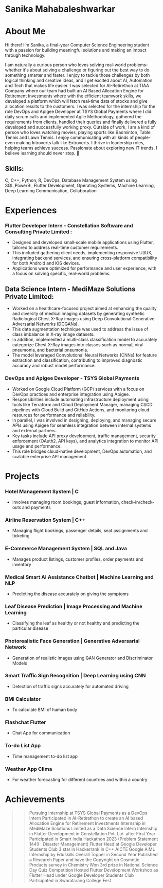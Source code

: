 # Sanika Mahabaleshwarkar

# About Me

Hi there! I’m Sanika, a final-year Computer Science Engineering student with a passion for building meaningful solutions and making an impact through technology. 

I am naturally a curious person who loves solving real-world problems-whether it's about solving a challenge or figuring out the best way to do something smarter and faster. I enjoy to tackle those challenges by both logical thinking and creative ideas, and I get excited about AI, Automation and Tech that makes life easier. I was selected for AI-Retirethon at TIAA Company where our team had built an AI Based Allocation Engine for Retirement Investments where with the efficient teamwork skills, we developed a platform which will fetch real-time data of stocks and give allocation results to the customers. I was selected for the internship for the role DevOps and Apigee Developer at TSYS Global Payments where I did daily scrum calls and implemented Agile Methodology, gathered the requirements from clients, handled their queries and finally delivered a fully developed and successfully working proxy. Outside of work, I am a kind of person who loves watching movies, playing sports like Badminton, Table Tennis and Lawn Tennis. I enjoy communicating with all kinds of people-even making Introverts talk like Extroverts. I thrive in leadership roles, helping teams achieve success. Passionate about exploring new IT trends, I believe learning should never stop. 🚀


## Skills: 
C, C++, Python, R, DevOps, Database Management System using SQL,PowerBI, Flutter Development, Operating Systems, Machine Learning, Deep Learning Communication, Collaboration

# Experiences 

### Flutter Developer Intern - Constellation Software and Consulting Private Limited :

- Designed and developed small-scale mobile applications using Flutter, tailored to address real-time customer requirements.
- This included gathering client needs, implementing responsive UI/UX, integrating backend services, and ensuring cross-platform compatibility for both Android and iOS devices.
- Applications were optimized for performance and user experience, with a focus on solving specific, real-world problems.

## Data Science Intern - MediMaze Solutions Private Limited:

- Worked on a healthcare-focused project aimed at enhancing the quality and diversity of medical imaging datasets by generating synthetic Radiological Chest X-Ray images using Deep Convolutional Generative Adversarial Networks (DCGANs).
- This data augmentation technique was used to address the issue of class imbalance in X-ray image datasets.
- In addition, implemented a multi-class classification model to accurately categorize Chest X-Ray images into classes such as normal, viral pneumonia, and bacterial pneumonia.
- The model leveraged Convolutional Neural Networks (CNNs) for feature extraction and classification, contributing to improved diagnostic accuracy and robust model performance.

### DevOps and Apigee Developer - TSYS Global Payments

- Worked on Google Cloud Platform (GCP) services with a focus on DevOps practices and enterprise integration using Apigee.
- Responsibilities include automating infrastructure deployment using tools like Terraform and Cloud Deployment Manager, managing CI/CD pipelines with Cloud Build and GitHub Actions, and monitoring cloud resources for performance and reliability.
- In parallel, I was involved in designing, deploying, and managing secure APIs using Apigee for seamless integration between internal systems and external partners.
- Key tasks include API proxy development, traffic management, security enforcement (OAuth2, API keys), and analytics integration to monitor API usage and performance.
- This role bridges cloud-native development, DevOps automation, and scalable enterprise API management.


# Projects 

### Hotel Management System | C
  - Involves managing room bookings, guest information, check-in/check-outs and payments
    
### Airline Reservation System | C++
  - Managing flight bookings, passenger details, seat assignments and ticketing
    
### E-Commerce Management System | SQL and Java
  - Manages product listings, customer profiles, order payments and inventory
    
### Medical Smart AI Assistance Chatbot | Machine Learning and NLP
  - Predicting the disease accurately on giving the symptoms
    
### Leaf Disease Prediction | Image Processing and Machine Learning
  - Classifying the leaf as healthy or not healthy and predicting the particular disease
    
### Photorealistic Face Generation | Generative Adversarial Network
  - Generation of realistic images using GAN Generator and Discriminator Models
    
### Smart Traffic Sign Recognition | Deep Learning using CNN
  - Detection of traffic signs accurately for automated driving
    
### BMI Calculator
  - To calculate BMI of human body
    
### Flashchat Flutter
  - Chat App for communication
    
### To-do List App
  - Time management to-do list app
    
### Weather App Clima
  - For weather forecasting for different countries and within a country

  
# Achievements 

>> Pursuing Internship at TSYS Global Payments as a DevOps Intern
>> Participated in AI-Retirethon to create an AI based Allocation Engine for Retirement Investments
>> Internship in MediMaze Solutions Limited as a Data Science Intern
>> Internship in Flutter Development in Constellation Pvt. Ltd. after First Year
>> Participated in Smart India Hackathon 2023 (Problem Statement 1440 : Disaster Management)
>> Flutter Head at Google Developer Students Club
>> 3 star in Hackerrank in C++
>> AICTE Google AIML Internship by Eduskills
>> Overall Topper in Second Year
>> Published a Research Paper and have the Copyright on Cosmetic Products survey in Chemistry
>> Won 3rd prize in National Science Day Quiz Competition
>> Hosted Flutter Development Workshop as Flutter Head under Google Developer Students
   Club
>> Participated in Swaratarang College Fest
```
